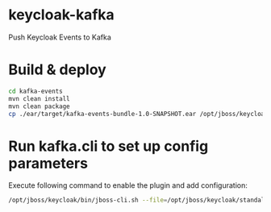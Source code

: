 # keycloak-kafka
Push Keycloak Events to Kafka

# Build & deploy
```bash
cd kafka-events
mvn clean install
mvn clean package
cp ./ear/target/kafka-events-bundle-1.0-SNAPSHOT.ear /opt/jboss/keycloak/standalone/deployments/
```

# Run kafka.cli to set up config parameters
Execute following command to enable the plugin and add configuration:
```bash
/opt/jboss/keycloak/bin/jboss-cli.sh --file=/opt/jboss/keycloak/standalone/configuration/kafka.cli
```

